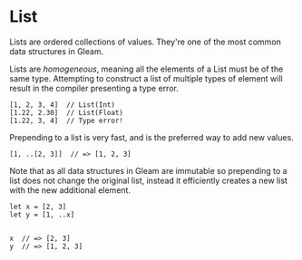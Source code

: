 # List

Lists are ordered collections of values. They're one of the most common data
structures in Gleam.

Lists are _homogeneous_, meaning all the elements of a List must be of the
same type. Attempting to construct a list of multiple types of element will
result in the compiler presenting a type error.

```gleam
[1, 2, 3, 4]  // List(Int)
[1.22, 2.30]  // List(Float)
[1.22, 3, 4]  // Type error!
```

Prepending to a list is very fast, and is the preferred way to add new values.

```gleam
[1, ..[2, 3]]  // => [1, 2, 3]
```

Note that as all data structures in Gleam are immutable so prepending to a
list does not change the original list, instead it efficiently creates a new
list with the new additional element.

```gleam
let x = [2, 3]
let y = [1, ..x]


x  // => [2, 3]
y  // => [1, 2, 3]
```
